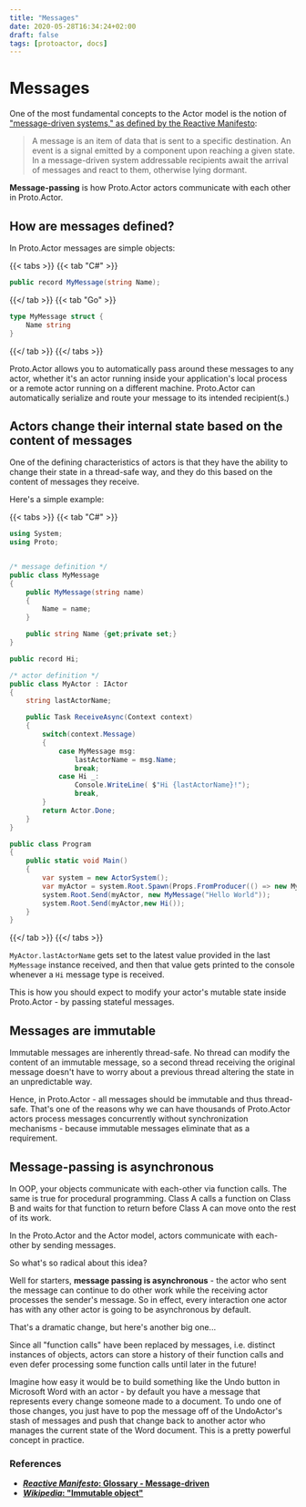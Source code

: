 ```yaml
---
title: "Messages"
date: 2020-05-28T16:34:24+02:00
draft: false
tags: [protoactor, docs]
---
```


# Messages

One of the most fundamental concepts to the Actor model is the notion of ["message-driven systems," as defined by the Reactive Manifesto](http://www.reactivemanifesto.org/glossary#Message-Driven "Reactive Manifesto"):

> A message is an item of data that is sent to a specific destination. An event is a signal emitted by a component upon reaching a given state. In a message-driven system addressable recipients await the arrival of messages and react to them, otherwise lying dormant.

**Message-passing** is how Proto.Actor actors communicate with each other in Proto.Actor.

## How are messages defined?
In Proto.Actor messages are simple objects:

{{< tabs >}}
{{< tab "C#" >}}
```csharp
public record MyMessage(string Name);
```
{{</ tab >}}
{{< tab "Go" >}}
```go
type MyMessage struct {
    Name string
}
```
{{</ tab >}}
{{</ tabs >}}

Proto.Actor allows you to automatically pass around these messages to any actor, whether it's an actor running inside your application's local process or a remote actor running on a different machine. Proto.Actor can automatically serialize and route your message to its intended recipient(s.)

## Actors change their internal state based on the content of messages

One of the defining characteristics of actors is that they have the ability to change their state in a thread-safe way, and they do this based on the content of messages they receive.

Here's a simple example:

{{< tabs >}}
{{< tab "C#" >}}
```csharp
using System;
using Proto;


/* message definition */
public class MyMessage
{
    public MyMessage(string name)
    {
        Name = name;
    }

    public string Name {get;private set;}
}

public record Hi;

/* actor definition */
public class MyActor : IActor
{
    string lastActorName;

    public Task ReceiveAsync(Context context)
    {
        switch(context.Message)
        {
            case MyMessage msg:
                lastActorName = msg.Name;
                break;
            case Hi _:
                Console.WriteLine( $"Hi {lastActorName}!");
                break,
        }
        return Actor.Done;
    }
}

public class Program
{
    public static void Main()
    {
        var system = new ActorSystem();
        var myActor = system.Root.Spawn(Props.FromProducer(() => new MyActor));
        system.Root.Send(myActor, new MyMessage("Hello World"));
        system.Root.Send(myActor,new Hi());
    }
}
```
{{</ tab >}}
{{</ tabs >}}

`MyActor.lastActorName` gets set to the latest value provided in the last `MyMessage` instance received, and then that value gets printed to the console whenever a `Hi` message type is received.

This is how you should expect to modify your actor's mutable state inside Proto.Actor - by passing stateful messages.

## Messages are immutable

Immutable messages are inherently thread-safe.  No thread can modify the content of an immutable message, so a second thread receiving the original message doesn't have to worry about a previous thread altering the state in an unpredictable way.

Hence, in Proto.Actor - all messages should be immutable and thus thread-safe. That's one of the reasons why we can have thousands of Proto.Actor actors process messages concurrently without synchronization mechanisms - because immutable messages eliminate that as a requirement.

## Message-passing is asynchronous

In OOP, your objects communicate with each-other via function calls. The same is true for procedural programming. Class A calls a function on Class B and waits for that function to return before Class A can move onto the rest of its work.

In the Proto.Actor and the Actor model, actors communicate with each-other by sending messages.

So what's so radical about this idea?

Well for starters, **message passing is asynchronous** - the actor who sent the message can continue to do other work while the receiving actor processes the sender's message.
So in effect, every interaction one actor has with any other actor is going to be asynchronous by default.

That's a dramatic change, but here's another big one...

Since all "function calls" have been replaced by messages, i.e. distinct instances of objects, actors can store a history of their function calls and even defer processing some function calls until later in the future!

Imagine how easy it would be to build something like the Undo button in Microsoft Word with an actor - by default you have a message that represents every change someone made to a document. To undo one of those changes, you just have to pop the message off of the UndoActor's stash of messages and push that change back to another actor who manages the current state of the Word document. This is a pretty powerful concept in practice.

### References

* **[*Reactive Manifesto*: Glossary - Message-driven](http://www.reactivemanifesto.org/glossary#Message-Driven)**
* **[*Wikipedia*: "Immutable object"](http://en.wikipedia.org/wiki/Immutable_object)**

